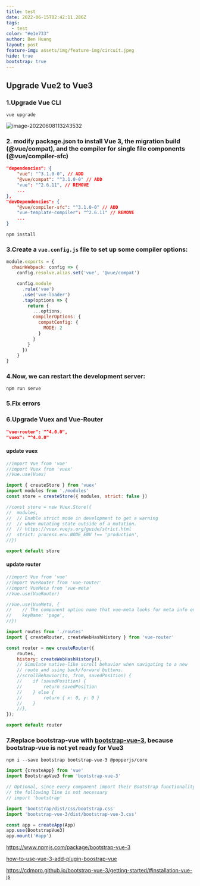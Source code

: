 ```yaml
---
title: test
date: 2022-06-15T02:42:11.286Z
tags:
  - test
color: "#e1e733"
author: Ben Huang
layout: post
feature-img: assets/img/feature-img/circuit.jpeg
hide: true
bootstrap: true
---
```

## Upgrade Vue2 to Vue3

### 1.Upgrade Vue CLI

```shell
vue upgrade
```

![image-20220608113243532]()

### 2. modify **package.json** to install Vue 3, the migration build (@vue/compat), and the compiler for single file components (@vue/compiler-sfc)

```json
"dependencies": {
    "vue": "^3.1.0-0", // ADD
    "@vue/compat": "^3.1.0-0" // ADD
    "vue": "^2.6.11", // REMOVE
    ...
},
"devDependencies": {
    "@vue/compiler-sfc": "^3.1.0-0" // ADD
    "vue-template-compiler": "^2.6.11" // REMOVE
    ...
}
```

```shell
npm install
```

### 3.Create a `vue.config.js` file to set up some compiler options:

```javascript
module.exports = {
  chainWebpack: config => {
    config.resolve.alias.set('vue', '@vue/compat')

    config.module
      .rule('vue')
      .use('vue-loader')
      .tap(options => {
        return {
          ...options,
          compilerOptions: {
            compatConfig: {
              MODE: 2
            }
          }
        }
      })
    }
}
```

### 4.Now, we can restart the development server:

```shell
npm run serve
```

### 5.Fix errors

### 6.Upgrade Vuex and Vue-Router

```json
"vue-router": "^4.0.0",
"vuex": "^4.0.0"
```

#### update vuex

```javascript
//import Vue from 'vue'
//import Vuex from 'vuex'
//Vue.use(Vuex)

import { createStore } from 'vuex'
import modules from './modules'
const store = createStore({ modules, strict: false })

//const store = new Vuex.Store({
//  modules,
//  // Enable strict mode in development to get a warning
//  // when mutating state outside of a mutation.
//  // https://vuex.vuejs.org/guide/strict.html
//  strict: process.env.NODE_ENV !== 'production',
//})

export default store
```

#### update router

```javascript
//import Vue from 'vue'
//import VueRouter from 'vue-router'
//import VueMeta from 'vue-meta'
//Vue.use(VueRouter)

//Vue.use(VueMeta, {
//    // The component option name that vue-meta looks for meta info on.
//    keyName: 'page',
//})

import routes from './routes'
import { createRouter, createWebHashHistory } from 'vue-router'

const router = new createRouter({
    routes,
    history: createWebHashHistory(),
    // Simulate native-like scroll behavior when navigating to a new
    // route and using back/forward buttons.
    //scrollBehavior(to, from, savedPosition) {
    //    if (savedPosition) {
    //        return savedPosition
    //    } else {
    //        return { x: 0, y: 0 }
    //    }
    //},
});

export default router
```

### 7.Replace bootstrap-vue with [bootstrap-vue-3](https://cdmoro.github.io/bootstrap-vue-3/getting-started/#why-bootstrapvue3), because bootstrap-vue is not yet ready for Vue3

```shell
npm i --save bootstrap bootstrap-vue-3 @popperjs/core
```

```javascript
import {createApp} from 'vue'
import BootstrapVue3 from 'bootstrap-vue-3'

// Optional, since every component import their Bootstrap functionality
// the following line is not necessary
// import 'bootstrap'

import 'bootstrap/dist/css/bootstrap.css'
import 'bootstrap-vue-3/dist/bootstrap-vue-3.css'

const app = createApp(App)
app.use(BootstrapVue3)
app.mount('#app')
```

https://www.npmjs.com/package/bootstrap-vue-3

[how-to-use-vue-3-add-plugin-boostrap-vue](https://stackoverflow.com/questions/63570340/how-to-use-vue-3-add-plugin-boostrap-vue)

https://cdmoro.github.io/bootstrap-vue-3/getting-started/#installation-vue-js